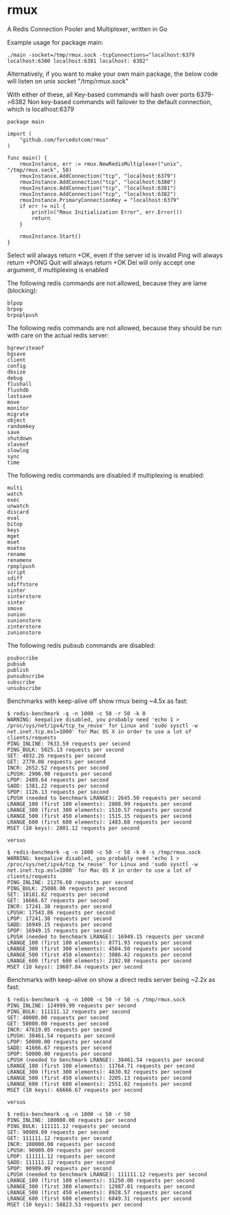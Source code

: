 rmux
====

A Redis Connection Pooler and Multiplexer, written in Go

Example usage for package main:
```
./main -socket=/tmp/rmux.sock -tcpConnections="localhost:6379 localhost:6380 localhost:6381 localhost: 6382"
```
Alternatively, if you want to make your own main package, the below code will listen on unix socket "/tmp/rmux.sock"

With either of these, all Key-based commands will hash over ports 6379->6382
Non key-based commands will failover to the default connection, which is localhost:6379
```
package main

import (
	"github.com/forcedotcom/rmux"
)

func main() {
	rmuxInstance, err := rmux.NewRedisMultiplexer("unix", "/tmp/rmux.sock", 50)
	rmuxInstance.AddConnection("tcp", "localhost:6379")
	rmuxInstance.AddConnection("tcp", "localhost:6380")
	rmuxInstance.AddConnection("tcp", "localhost:6381")
	rmuxInstance.AddConnection("tcp", "localhost:6382")
	rmuxInstance.PrimaryConnectionKey = "localhost:6379"
	if err != nil {
		println("Rmux Initialization Error", err.Error())
		return
	}
	
	rmuxInstance.Start()
}
```

Select will always return +OK, even if the server id is invalid
Ping will always return +PONG
Quit will always return +OK
Del will only accept one argument, if multiplexing is enabled

The following redis commands are not allowed, because they are lame (blocking):
```
blpop
brpop
brpoplpush
```

The following redis commands are not allowed, because they should be run with care on the actual redis server:
```
bgrewriteaof
bgsave
client
config
dbsize
debug
flushall
flushdb
lastsave
move
monitor
migrate
object
randomkey
save
shutdown
slaveof
slowlog
sync
time
```

The following redis commands are disabled if multiplexing is enabled:
```
multi
watch
exec
unwatch
discard
eval
bitop
keys
mget
mset
msetnx
rename
renamenx
rpoplpush
script
sdiff
sdiffstore
sinter
sinterstore
sinter
smove
sunion
sunionstore
zinterstore
zunionstore
```

The following redis pubsub commands are disabled:
```
psubscribe
pubsub
publish
punsubscribe
subscribe
unsubscribe
```

Benchmarks with keep-alive off show rmux being ~4.5x as fast:
```
$ redis-benchmark -q -n 1000 -c 50 -r 50 -k 0 
WARNING: keepalive disabled, you probably need 'echo 1 > /proc/sys/net/ipv4/tcp_tw_reuse' for Linux and 'sudo sysctl -w net.inet.tcp.msl=1000' for Mac OS X in order to use a lot of clients/requests
PING_INLINE: 7633.59 requests per second
PING_BULK: 5025.13 requests per second
SET: 4032.26 requests per second
GET: 2770.08 requests per second
INCR: 2652.52 requests per second
LPUSH: 2906.98 requests per second
LPOP: 2409.64 requests per second
SADD: 1381.22 requests per second
SPOP: 1126.13 requests per second
LPUSH (needed to benchmark LRANGE): 2645.50 requests per second
LRANGE_100 (first 100 elements): 2808.99 requests per second
LRANGE_300 (first 300 elements): 1510.57 requests per second
LRANGE_500 (first 450 elements): 1515.15 requests per second
LRANGE_600 (first 600 elements): 1483.68 requests per second
MSET (10 keys): 2801.12 requests per second

versus

$ redis-benchmark -q -n 1000 -c 50 -r 50 -k 0 -s /tmp/rmux.sock 
WARNING: keepalive disabled, you probably need 'echo 1 > /proc/sys/net/ipv4/tcp_tw_reuse' for Linux and 'sudo sysctl -w net.inet.tcp.msl=1000' for Mac OS X in order to use a lot of clients/requests
PING_INLINE: 21276.60 requests per second
PING_BULK: 25000.00 requests per second
SET: 18181.82 requests per second
GET: 16666.67 requests per second
INCR: 17241.38 requests per second
LPUSH: 17543.86 requests per second
LPOP: 17241.38 requests per second
SADD: 16949.15 requests per second
SPOP: 16949.15 requests per second
LPUSH (needed to benchmark LRANGE): 16949.15 requests per second
LRANGE_100 (first 100 elements): 8771.93 requests per second
LRANGE_300 (first 300 elements): 4504.50 requests per second
LRANGE_500 (first 450 elements): 3086.42 requests per second
LRANGE_600 (first 600 elements): 2192.98 requests per second
MSET (10 keys): 19607.84 requests per second
```
Benchmarks with keep-alive on show a direct redis server being ~2.2x as fast:
```
$ redis-benchmark -q -n 1000 -c 50 -r 50 -s /tmp/rmux.sock 
PING_INLINE: 124999.99 requests per second
PING_BULK: 111111.12 requests per second
SET: 40000.00 requests per second
GET: 50000.00 requests per second
INCR: 47619.05 requests per second
LPUSH: 38461.54 requests per second
LPOP: 50000.00 requests per second
SADD: 41666.67 requests per second
SPOP: 50000.00 requests per second
LPUSH (needed to benchmark LRANGE): 38461.54 requests per second
LRANGE_100 (first 100 elements): 11764.71 requests per second
LRANGE_300 (first 300 elements): 4830.92 requests per second
LRANGE_500 (first 450 elements): 3205.13 requests per second
LRANGE_600 (first 600 elements): 2551.02 requests per second
MSET (10 keys): 66666.67 requests per second

versus

$ redis-benchmark -q -n 1000 -c 50 -r 50
PING_INLINE: 100000.00 requests per second
PING_BULK: 111111.12 requests per second
SET: 90909.09 requests per second
GET: 111111.12 requests per second
INCR: 100000.00 requests per second
LPUSH: 90909.09 requests per second
LPOP: 111111.12 requests per second
SADD: 111111.12 requests per second
SPOP: 90909.09 requests per second
LPUSH (needed to benchmark LRANGE): 111111.12 requests per second
LRANGE_100 (first 100 elements): 31250.00 requests per second
LRANGE_300 (first 300 elements): 12987.01 requests per second
LRANGE_500 (first 450 elements): 8928.57 requests per second
LRANGE_600 (first 600 elements): 6849.31 requests per second
MSET (10 keys): 58823.53 requests per second
```
